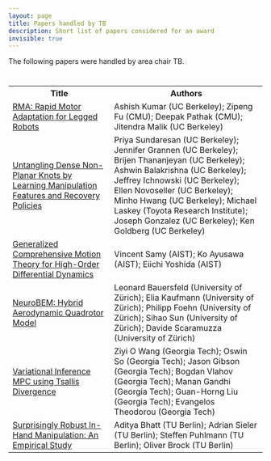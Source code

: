 ```yaml
---
layout: page
title: Papers handled by TB
description: Short list of papers considered for an award
invisible: true
---
```


The following papers were handled by area chair TB.

<table class="table" style="margin-top: 40px;">
<tr><th width="40%">Title</th><th width="60%">Authors</th></tr>

<tr><td><a href="../papers/011/">RMA: Rapid Motor Adaptation for Legged Robots</a></td><td>Ashish Kumar (UC Berkeley); Zipeng Fu (CMU); Deepak Pathak (CMU); Jitendra Malik (UC Berkeley)</td></tr>
<tr><td><a href="../papers/013/">Untangling Dense Non-Planar Knots by Learning Manipulation Features and Recovery Policies</a></td><td>Priya Sundaresan (UC Berkeley); Jennifer Grannen (UC Berkeley); Brijen Thananjeyan (UC Berkeley); Ashwin Balakrishna (UC Berkeley); Jeffrey Ichnowski (UC Berkeley); Ellen Novoseller (UC Berkeley); Minho Hwang (UC Berkeley); Michael Laskey (Toyota Research Institute); Joseph Gonzalez (UC Berkeley); Ken Goldberg (UC Berkeley)</td></tr>
<tr><td><a href="../papers/032/">Generalized Comprehensive Motion Theory for High-Order Differential Dynamics</a></td><td>Vincent Samy (AIST); Ko Ayusawa (AIST); Eiichi Yoshida (AIST)</td></tr>
<tr><td><a href="../papers/042/">NeuroBEM: Hybrid Aerodynamic Quadrotor Model</a></td><td>Leonard Bauersfeld (University of Zürich); Elia Kaufmann (University of Zürich); Philipp Foehn (University of Zürich); Sihao Sun (University of Zürich); Davide Scaramuzza (University of Zürich)</td></tr>
<tr><td><a href="../papers/073/">Variational Inference MPC using Tsallis Divergence</a></td><td>Ziyi O Wang (Georgia Tech); Oswin So (Georgia Tech); Jason Gibson (Georgia Tech); Bogdan Vlahov (Georgia Tech); Manan Gandhi (Georgia Tech); Guan-Horng Liu (Georgia Tech); Evangelos Theodorou (Georgia Tech)</td></tr>
<tr><td><a href="../papers/089/">Surprisingly Robust In-Hand Manipulation: An Empirical Study</a></td><td>Aditya Bhatt (TU Berlin); Adrian Sieler (TU Berlin); Steffen Puhlmann (TU Berlin); Oliver Brock (TU Berlin)</td></tr>

</table>

